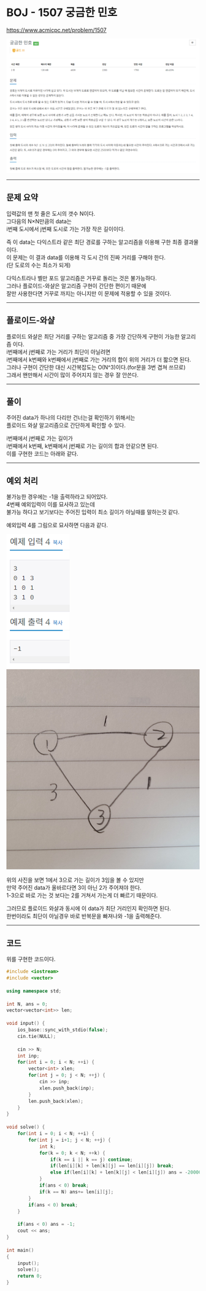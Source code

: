 # BOJ - 1507 궁금한 민호

<https://www.acmicpc.net/problem/1507>

![Problem1](https://github.com/PNU-PULSE/2021-Fall/blob/main/Floyd-Warshall/BOJ_1507/1.png)

------------
## 문제 요약

입력값의 맨 첫 줄은 도시의 갯수 N이다.   
그다음의 N&times;N만큼의 data는   
i번째 도시에서 j번째 도시로 가는 가장 작은 길이이다.   
   
즉 이 data는 다익스트라 같은 최단 경로를 구하는 알고리즘을 이용해 구한 최종 결과물이다.   
이 문제는 이 결과 data를 이용해 각 도시 간의 진짜 거리를 구해야 한다.   
(단 도로의 수는 최소가 되게)   
   
다익스트라나 벨만 포드 알고리즘은 거꾸로 돌리는 것은 불가능하다.   
그러나 플로이드-와샬은 알고리즘 구현이 간단한 편이기 때문에   
잘만 사용한다면 거꾸로 까지는 아니지만 이 문제에 적용할 수 있을 것이다.   

-------------------------
## 플로이드-와샬
플로이드 와샬은 최단 거리를 구하는 알고리즘 중 가장 간단하게 구현이 가능한 알고리즘 이다.   
i번째에서 j번째로 가는 거리가 최단이 아닐려면   
i번째에서 k번째와 k번째에서 j번째로 가는 거리의 합이 위의 거리가 더 짧으면 된다.   
그러나 구현이 간단한 대신 시간복잡도는 O(N^3)이다.(for문을 3번 겹쳐 쓰므로)   
그래서 왠만해서 시간이 많이 주어지지 않는 경우 잘 안쓴다.   

-------------------------
## 풀이
주어진 data가 하나의 다리만 건너는걸 확인하기 위해서는   
플로이드 와샬 알고리즘으로 간단하게 확인할 수 있다.   

i번째에서 j번째로 가는 길이가   
i번째에서 k번째, k번째에서 j번째로 가는 길이의 합과 안같으면 된다.   
이를 구현한 코드는 아래와 같다.

-------------------------
## 예외 처리
불가능한 경우에는 -1을 출력하라고 되어있다.   
4번째 예외입력이 이를 묘사하고 있는데   
불가능 하다고 보기보다는 주어진 입력이 최소 길이가 아닐때를 말하는것 같다.   

예외입력 4를 그림으로 묘사하면 다음과 같다.   

![Problem2](https://github.com/PNU-PULSE/2021-Fall/blob/main/Floyd-Warshall/BOJ_1507/2.png)
![Problem3](https://github.com/PNU-PULSE/2021-Fall/blob/main/Floyd-Warshall/BOJ_1507/3.jpg)

위의 사진을 보면 1에서 3으로 가는 길이가 3임을 볼 수 있지만   
만약 주어진 data가 올바르다면 3이 아닌 2가 주어져야 한다.   
1-3으로 바로 가는 것 보다는 2를 거쳐서 가는게 더 빠르기 때문이다.   

그러므로 플로이드 와샬과 동시에 이 data가 최단 거리인지 확인하면 된다.   
한번이라도 최단이 아닐경우 바로 반복문을 빠져나와 -1을 출력해준다.

-------------------------
## 코드 

위를 구현한 코드이다.

```c++
#include <iostream>
#include <vector>

using namespace std;

int N, ans = 0;
vector<vector<int>> len;

void input() {
    ios_base::sync_with_stdio(false);
    cin.tie(NULL);

    cin >> N;
    int inp;
    for(int i = 0; i < N; ++i) {
        vector<int> xlen;
        for(int j = 0; j < N; ++j) {
            cin >> inp;
            xlen.push_back(inp);
        }
        len.push_back(xlen);
    }
}

void solve() {
    for(int i = 0; i < N; ++i) {
        for(int j = i+1; j < N; ++j) {
            int k;
            for(k = 0; k < N; ++k) {
                if(k == i || k == j) continue;
                if(len[i][k] + len[k][j] == len[i][j]) break;
                else if(len[i][k] + len[k][j] < len[i][j]) ans = -20000000;
            }
            if(ans < 0) break;
            if(k == N) ans+= len[i][j];
        }
        if(ans < 0) break;
    }

    if(ans < 0) ans = -1;
    cout << ans;
}

int main()
{
    input();
    solve();
    return 0;
}
```